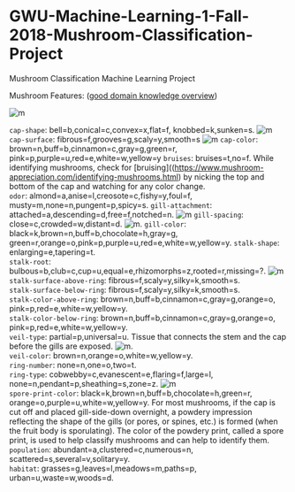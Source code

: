# GWU-Machine-Learning-1-Fall-2018-Mushroom-Classification-Project
Mushroom Classification Machine Learning Project

Mushroom Features: ([good domain knowledge overview](https://datascienceplus.com/mushrooms-classification-part-1/))

![m](https://www.english-online.at/biology/mushrooms/parts-of-a-mushroom.gif) 

`cap-shape`: bell=b,conical=c,convex=x,flat=f, knobbed=k,sunken=s. ![m](https://datascienceplus.com/wp-content/uploads/2018/02/mushroom-cap-shape.jpg)
`cap-surface`: fibrous=f,grooves=g,scaly=y,smooth=s ![m](https://datascienceplus.com/wp-content/uploads/2018/02/mushroom-cap-surface.jpg)
`cap-color`: brown=n,buff=b,cinnamon=c,gray=g,green=r, pink=p,purple=u,red=e,white=w,yellow=y
`bruises`: bruises=t,no=f. While identifying mushrooms, check for [bruising]((https://www.mushroom-appreciation.com/identifying-mushrooms.html) by nicking the top and bottom of the cap and watching for any color change.  
`odor`: almond=a,anise=l,creosote=c,fishy=y,foul=f, musty=m,none=n,pungent=p,spicy=s. 
`gill-attachment`: attached=a,descending=d,free=f,notched=n. ![m](https://datascienceplus.com/wp-content/uploads/2018/02/mushroom-gill-attachment.jpg)
`gill-spacing`: close=c,crowded=w,distant=d. ![m](https://datascienceplus.com/wp-content/uploads/2018/02/mushroom-gill-spacing.jpg).
`gill-color`: black=k,brown=n,buff=b,chocolate=h,gray=g, green=r,orange=o,pink=p,purple=u,red=e,white=w,yellow=y. 
`stalk-shape`: enlarging=e,tapering=t.   
`stalk-root`: bulbous=b,club=c,cup=u,equal=e,rhizomorphs=z,rooted=r,missing=?. ![m](https://datascienceplus.com/wp-content/uploads/2018/02/mushroom-stalk.jpg)
`stalk-surface-above-ring`: fibrous=f,scaly=y,silky=k,smooth=s.  
`stalk-surface-below-ring`: fibrous=f,scaly=y,silky=k,smooth=s.  
`stalk-color-above-ring`: brown=n,buff=b,cinnamon=c,gray=g,orange=o, pink=p,red=e,white=w,yellow=y.  
`stalk-color-below-ring`: brown=n,buff=b,cinnamon=c,gray=g,orange=o, pink=p,red=e,white=w,yellow=y.  
`veil-type`: partial=p,universal=u. Tissue that connects the stem and the cap before the gills are exposed. ![m](https://upload.wikimedia.org/wikipedia/commons/thumb/b/b7/1797-09-03_Agaricus_campestris_Plate_by_James_Sowerby.jpg/640px-1797-09-03_Agaricus_campestris_Plate_by_James_Sowerby.jpg).  
`veil-color`: brown=n,orange=o,white=w,yellow=y.  
`ring-number`: none=n,one=o,two=t.  
`ring-type`: cobwebby=c,evanescent=e,flaring=f,large=l, none=n,pendant=p,sheathing=s,zone=z. ![m](https://datascienceplus.com/wp-content/uploads/2018/02/mushroom-ring-type.jpg)  
`spore-print-color`:  black=k,brown=n,buff=b,chocolate=h,green=r, orange=o,purple=u,white=w,yellow=y. For most mushrooms, if the cap is cut off and placed gill-side-down overnight, a powdery impression reflecting the shape of the gills (or pores, or spines, etc.) is formed (when the fruit body is sporulating). The color of the powdery print, called a spore print, is used to help classify mushrooms and can help to identify them.  
`population`: abundant=a,clustered=c,numerous=n, scattered=s,several=v,solitary=y.  
`habitat`: grasses=g,leaves=l,meadows=m,paths=p, urban=u,waste=w,woods=d. 
